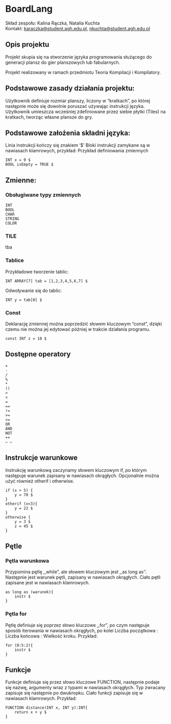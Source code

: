 # BoardLang

Skład zespołu: Kalina Rączka, Natalia Kuchta <br>
Kontakt: karaczka@student.agh.edu.pl, nkuchta@student.agh.edu.pl

## Opis projektu

Projekt skupia się na stworzenie języka programowania służącego do generacji plansz do gier planszowych lub fabularnych. 

Projekt realizowany w ramach przedmiotu Teoria Kompilacji i Kompilatory.

## Podstawowe zasady działania projektu:
Użytkownik definiuje rozmiar planszy, liczony w “kratkach”, po której następnie może się dowolnie poruszać używając instrukcji języka.
Użytkownik umieszcza wcześniej zdefiniowane przez siebie płytki (Tiles) na kratkach, tworząc własne plansze do gry.

## Podstawowe założenia składni języka:
Linia instrukcji kończy się znakiem ‘$’
Bloki instrukcji zamykane są w nawiasach klamrowych, przykład:
Przykład definiowania zmiennych
```
INT x = 9 $
BOOL isEmpty = TRUE $

```

## Zmienne:
### Obsługiwane typy zmiennych

```
INT
BOOL
CHAR
STRING
COLOR
```

### TILE
tba

### Tablice
Przykładowe tworzenie tablic:
```
INT ARRAY[7] tab = [1,2,3,4,5,6,7] $
```
Odwoływanie się do tablic:
```
INT y = tab[0] $
```
### Const
Deklarację zmiennej można poprzedzić słowem kluczowym “const”, dzięki czemu nie można jej edytować później w trakcie działania programu.
```
const INT z = 10 $
```

## Dostępne operatory

```
+
-
/
%
*
()
>
<
=
==
!=
>=
<=
OR
AND
NOT
++
– –
```

## Instrukcje warunkowe
Instrukcję warunkową zaczynamy słowem kluczowym if, po którym następuje warunek zapisany w nawiasach okrągłych. Opcjonalnie można użyć również otherif i otherwise.

```
if (x > 5) {
	y = 78 $
}
otherif (x<3){
	y = 22 $
}
otherwise {
	y = 3 $
	z = 45 $
}
```


## Pętle

### Pętla warunkowa

Przypomina pętlę ,,while”, ale słowem kluczowym jest ,,as long as’’. Następnie jest warunek pętli, zapisany w nawiasach okrągłych. Ciało pętli zapisane jest w nawiasach klamrowych.

```
as long as (warunek){
	instr $
}
```

### Pętla for

Pętlę definiuje się poprzez słowo kluczowe ,,for”, po czym następuje sposób iterowania w nawiasach okrągłych, po kolei Liczba początkowa : Liczba końcowa : Wielkość kroku. Przykład:

```
for (0:5:2){
	instr $ 
}
```

## Funkcje 

Funkcje definiuje się przez słowo kluczowe FUNCTION, następnie podaje się nazwę, argumenty wraz z typami w nawiasach okrągłych. Typ zwracany zapisuje się następnie po dwukropku. Ciało funkcji zapisuje się w nawiasach klamrowych. Przykład:
```
FUNCTION distance(INT x, INT y):INT{
	return x + y $ 
}
```
